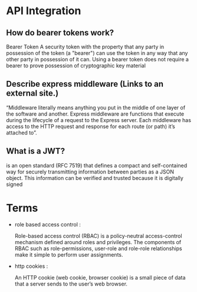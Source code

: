
# API Integration


## How do bearer tokens work?
Bearer Token A security token with the property that any party in possession of the token (a "bearer") can use the token in any way that any other party in possession of it can. Using a bearer token does not require a bearer to prove possession of cryptographic key material


## Describe express middleware (Links to an external site.)
“Middleware literally means anything you put in the middle of one layer of the software and another. Express middleware are functions that execute during the lifecycle of a request to the Express server. Each middleware has access to the HTTP request and response for each route (or path) it’s attached to”.


## What is a JWT?

is an open standard (RFC 7519) that defines a compact and self-contained way for securely transmitting information between parties as a JSON object. This information can be verified and trusted because it is digitally signed

 
# Terms
   - role based access control : 
          
        Role-based access control (RBAC) is a policy-neutral access-control mechanism defined around roles and privileges. The components of RBAC such as role-permissions, user-role and role-role relationships make it simple to perform user assignments.

   - http cookies : 
         
        An HTTP cookie (web cookie, browser cookie) is a small piece of data that a server sends to the user’s web browser.




